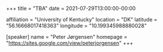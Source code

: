 +++
title = "TBA"
date = 2021-07-29T13:00:00-00:00

affiliation = "University of Kentucky"
location = "DK"
latitude = "56.16668017418363"
longitude = "10.199345988880028"

[speaker]
  name = "Peter Jørgensen"
  homepage = "https://sites.google.com/view/peterjorgensen"
+++
